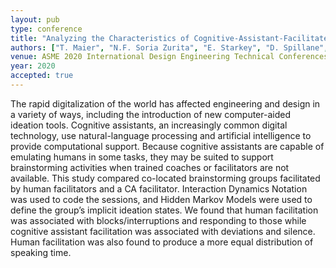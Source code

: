 ```yaml
---
layout: pub
type: conference
title: "Analyzing the Characteristics of Cognitive-Assistant-Facilitated Ideation Groups"
authors: ["T. Maier", "N.F. Soria Zurita", "E. Starkey", "D. Spillane", "J. Menold", "C. McComb"]
venue: ASME 2020 International Design Engineering Technical Conferences and Computers and Information in Engineering Conference
year: 2020
accepted: true
---
```

The rapid digitalization of the world has affected engineering and design in a variety of ways, including the introduction of new computer-aided ideation tools. Cognitive assistants, an increasingly common digital technology, use natural-language processing and artificial intelligence to provide computational support. Because cognitive assistants are capable of emulating humans in some tasks, they may be suited to support brainstorming activities when trained coaches or facilitators are not available. This study compared co-located brainstorming groups facilitated by human facilitators and a CA facilitator. Interaction Dynamics Notation was used to code the sessions, and Hidden Markov Models were used to define the group’s implicit ideation states. We found that human facilitation was associated with blocks/interruptions and responding to those while cognitive assistant facilitation was associated with deviations and silence. Human facilitation was also found to produce a more equal distribution of speaking time.  
